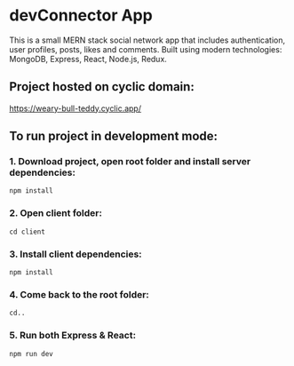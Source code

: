 # devConnector App

This is a small MERN stack social network app that includes authentication, user profiles, posts, likes and comments.
Built using modern technologies: MongoDB, Express, React, Node.js, Redux.

## Project hosted on cyclic domain:

https://weary-bull-teddy.cyclic.app/

## To run project in development mode:

### 1. Download project, open root folder and install server dependencies:
`npm install`

### 2. Open client folder:
`cd client`

### 3. Install client dependencies:
`npm install`

### 4. Come back to the root folder:
`cd..`

### 5. Run both Express & React:
`npm run dev`
